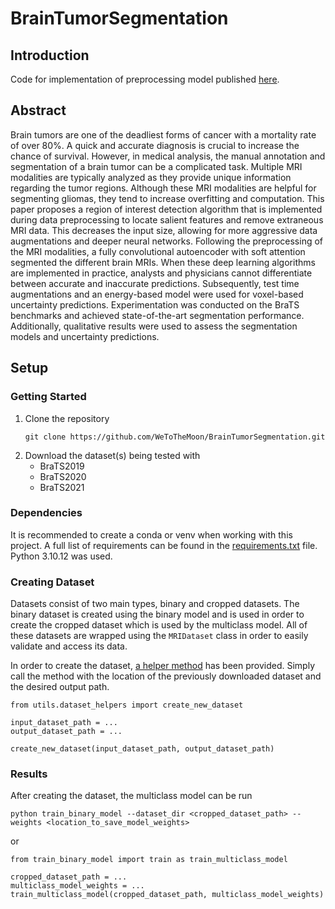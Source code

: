 # BrainTumorSegmentation

## Introduction
Code for implementation of preprocessing model published [here]().

## Abstract
Brain tumors are one of the deadliest forms of cancer with a mortality rate of over 80%. A quick and accurate diagnosis is crucial to increase the chance of survival. However, in medical analysis, the manual annotation and segmentation of a brain tumor can be a complicated task. Multiple MRI modalities are typically analyzed as they provide unique information regarding the tumor regions. Although these MRI modalities are helpful for segmenting gliomas, they tend to increase overfitting and computation. This paper proposes a region of interest detection algorithm that is implemented during data preprocessing to locate salient features and remove extraneous MRI data. This decreases the input size, allowing for more aggressive data augmentations and deeper neural networks. Following the preprocessing of the MRI modalities, a fully convolutional autoencoder with soft attention segmented the different brain MRIs. When these deep learning algorithms are implemented in practice, analysts and physicians cannot differentiate between accurate and inaccurate predictions. Subsequently, test time augmentations and an energy-based model were used for voxel-based uncertainty predictions. Experimentation was conducted on the BraTS benchmarks and achieved state-of-the-art segmentation performance. Additionally, qualitative results were used to assess the segmentation models and uncertainty predictions.

## Setup
### Getting Started
1. Clone the repository
    ```
    git clone https://github.com/WeToTheMoon/BrainTumorSegmentation.git
    ```
2. Download the dataset(s) being tested with
    - BraTS2019
    - BraTS2020
    - BraTS2021
### Dependencies
It is recommended to create a conda or venv when working with this project. A full list of requirements can be found in the [requirements.txt](requirements.txt) file. Python 3.10.12 was used.

### Creating Dataset
Datasets consist of two main types, binary and cropped datasets. The binary dataset is created using the binary model and is used in order to create the cropped dataset which is used by the multiclass model. All of these datasets are wrapped using the `MRIDataset` class in order to easily validate and access its data.


In order to create the dataset, [a helper method](utils/dataset_helpers.py) has been provided. Simply call the method with the location of the previously downloaded dataset and the desired output path.
```
from utils.dataset_helpers import create_new_dataset

input_dataset_path = ...
output_dataset_path = ...

create_new_dataset(input_dataset_path, output_dataset_path)
```

### Results
After creating the dataset, the multiclass model can be run
```
python train_binary_model --dataset_dir <cropped_dataset_path> --weights <location_to_save_model_weights>
```
or
```
from train_binary_model import train as train_multiclass_model

cropped_dataset_path = ...
multiclass_model_weights = ...
train_multiclass_model(cropped_dataset_path, multiclass_model_weights)
```

